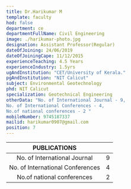 ```yaml
---
title: Dr.Harikumar M
template: faculty
hod: false
department: ce
departmentFullName: Civil Engineering
image: ./harikumar-photo.jpg
designation: Assistant Professor(Regular)
dateOfJoining: 24/06/2019
dateOfJoiningCape: 11/12/2015
experienceTeaching: 4.5 Years
experienceIndustry: 1.5yrs
ugAndInstitution: "CET/University of Kerala."
pgAndInstitution: "NIT Calicut"
subject: Environmental Geotechnology
phd: NIT Calicut
specialization: Geotechnical Engineering
otherData: "No. of International Journal - 9,
No. of International Conferences - 4,
No.of national conferences - 2 "
mobileNumber: 9745187337
mailid: harikumar0907@gmail.com
position: 7
---
```

|           PUBLICATIONS           |     |
| :------------------------------: | :-: |
|   No. of International Journal   |  9  |
| No. of International Conferences |  4  |
|    No.of national conferences    |  2  |